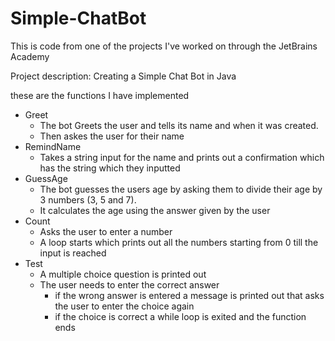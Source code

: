# Simple-ChatBot
This is code from one of the projects I've worked on through the JetBrains Academy 

Project description: Creating a Simple Chat Bot in Java

these are the functions I have implemented
- Greet
  - The bot Greets the user and tells its name and when it was created. 
  - Then askes the user for their name
- RemindName
  - Takes a string input for the name and prints out a confirmation which has the string which they inputted
- GuessAge
  - The bot guesses the users age by asking them to divide their age by 3 numbers (3, 5 and 7).
  - It calculates the age using the answer given by the user
- Count
  - Asks the user to enter a number
  - A loop starts which prints out all the numbers starting from 0 till the input is reached
- Test
  - A multiple choice question is printed out
  - The user needs to enter the correct answer
    - if the wrong answer is entered a message is printed out that asks the user to enter the choice again
    - if the choice is correct a while loop is exited and the function ends
